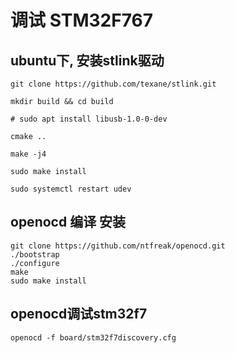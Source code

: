 # 调试 STM32F767

## ubuntu下, 安装stlink驱动

    git clone https://github.com/texane/stlink.git

    mkdir build && cd build

    # sudo apt install libusb-1.0-0-dev

    cmake ..

    make -j4

    sudo make install

    sudo systemctl restart udev

## openocd 编译 安装

    git clone https://github.com/ntfreak/openocd.git
    ./bootstrap
    ./configure
    make
    sudo make install

## openocd调试stm32f7

    openocd -f board/stm32f7discovery.cfg
